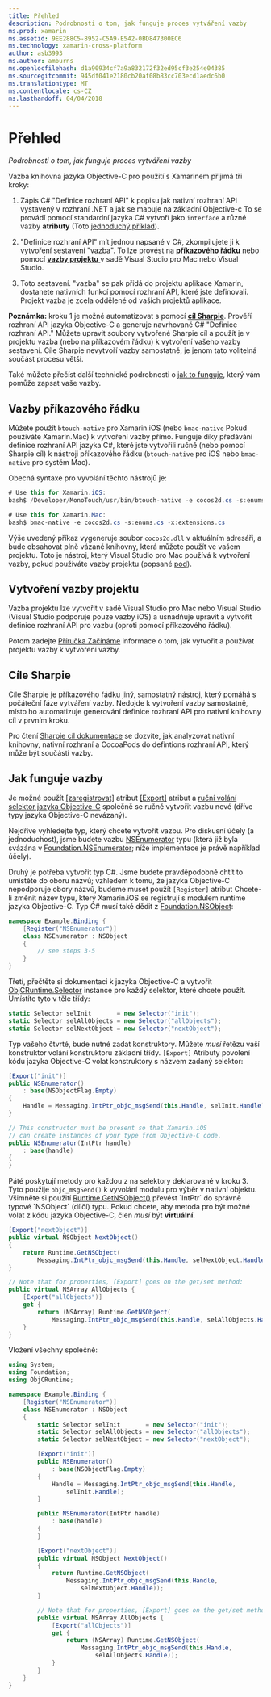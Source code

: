 ```yaml
---
title: Přehled
description: Podrobnosti o tom, jak funguje proces vytváření vazby
ms.prod: xamarin
ms.assetid: 9EE288C5-8952-C5A9-E542-0BD847300EC6
ms.technology: xamarin-cross-platform
author: asb3993
ms.author: amburns
ms.openlocfilehash: d1a90934cf7a9a832172f32ed95cf3e254e04385
ms.sourcegitcommit: 945df041e2180cb20af08b83cc703ecd1aedc6b0
ms.translationtype: MT
ms.contentlocale: cs-CZ
ms.lasthandoff: 04/04/2018
---
```

# <a name="overview"></a>Přehled

_Podrobnosti o tom, jak funguje proces vytváření vazby_

Vazba knihovna jazyka Objective-C pro použití s Xamarinem přijímá tři kroky:

1. Zápis C# "Definice rozhraní API" k popisu jak nativní rozhraní API vystavený v rozhraní .NET a jak se mapuje na základní Objective-c To se provádí pomocí standardní jazyka C# vytvoří jako `interface` a různé vazby **atributy** (Toto [jednoduchý příklad](~/cross-platform/macios/binding/objective-c-libraries.md#Binding_an_API)).

2. "Definice rozhraní API" mít jednou napsané v C#, zkompilujete ji k vytvoření sestavení "vazba". To lze provést na [ **příkazového řádku** ](#commandline) nebo pomocí [ **vazby projektu** ](#bindingproject) v sadě Visual Studio pro Mac nebo Visual Studio.

3. Toto sestavení. "vazba" se pak přidá do projektu aplikace Xamarin, dostanete nativních funkcí pomocí rozhraní API, které jste definovali.
  Projekt vazba je zcela oddělené od vašich projektů aplikace.

**Poznámka:** kroku 1 je možné automatizovat s pomocí [ **cíl Sharpie**](#objectivesharpie). Prověří rozhraní API jazyka Objective-C a generuje navrhované C# "Definice rozhraní API." Můžete upravit soubory vytvořené Sharpie cíl a použít je v projektu vazba (nebo na příkazovém řádku) k vytvoření vašeho vazby sestavení. Cíle Sharpie nevytvoří vazby samostatně, je jenom tato volitelná součást procesu větší.

Také můžete přečíst další technické podrobnosti o [jak to funguje](#howitworks), který vám pomůže zapsat vaše vazby.

<a name="Command_Line_Bindings" /><a name="commandline" />

## <a name="command-line-bindings"></a>Vazby příkazového řádku

Můžete použít `btouch-native` pro Xamarin.iOS (nebo `bmac-native` Pokud používáte Xamarin.Mac) k vytvoření vazby přímo. Funguje díky předávání definice rozhraní API jazyka C#, které jste vytvořili ručně (nebo pomocí Sharpie cíl) k nástroji příkazového řádku (`btouch-native` pro iOS nebo `bmac-native` pro systém Mac).


Obecná syntaxe pro vyvolání těchto nástrojů je:

```csharp
# Use this for Xamarin.iOS:
bash$ /Developer/MonoTouch/usr/bin/btouch-native -e cocos2d.cs -s:enums.cs -x:extensions.cs
```

```csharp
# Use this for Xamarin.Mac:
bash$ bmac-native -e cocos2d.cs -s:enums.cs -x:extensions.cs
```

Výše uvedený příkaz vygeneruje soubor `cocos2d.dll` v aktuálním adresáři, a bude obsahovat plně vázané knihovny, která můžete použít ve vašem projektu. Toto je nástroj, který Visual Studio pro Mac používá k vytvoření vazby, pokud používáte vazby projektu (popsané [pod](#bindingproject)).


<a name="bindingproject" />

## <a name="binding-project"></a>Vytvoření vazby projektu

Vazba projektu lze vytvořit v sadě Visual Studio pro Mac nebo Visual Studio (Visual Studio podporuje pouze vazby iOS) a usnadňuje upravit a vytvořit definice rozhraní API pro vazbu (oproti pomocí příkazového řádku).

Potom zadejte [Příručka Začínáme](~/cross-platform/macios/binding/objective-c-libraries.md#Getting_Started) informace o tom, jak vytvořit a používat projektu vazby k vytvoření vazby.

<a name="objectivesharpie" />

## <a name="objective-sharpie"></a>Cíle Sharpie

Cíle Sharpie je příkazového řádku jiný, samostatný nástroj, který pomáhá s počáteční fáze vytváření vazby. Nedojde k vytvoření vazby samostatně, místo ho automatizuje generování definice rozhraní API pro nativní knihovny cíl v prvním kroku.

Pro čtení [Sharpie cíl dokumentace](~/cross-platform/macios/binding/objective-sharpie/index.md) se dozvíte, jak analyzovat nativní knihovny, nativní rozhraní a CocoaPods do defintions rozhraní API, který může být součástí vazby.

<a name="howitworks" />

## <a name="how-binding-works"></a>Jak funguje vazby

Je možné použít [[zaregistrovat]](https://developer.xamarin.com/api/type/Foundation.RegisterAttribute/) atribut [[Export]](https://developer.xamarin.com/api/type/Foundation.ExportAttribute/) atribut a [ruční volání selektor jazyka Objective-C](~/ios/internals/objective-c-selectors.md) společně se ručně vytvořit vazbu nové (dříve typy jazyka Objective-C nevázaný).

Nejdříve vyhledejte typ, který chcete vytvořit vazbu. Pro diskusní účely (a jednoduchost), jsme budete vazbu [NSEnumerator](http://developer.apple.com/iphone/library/documentation/Cocoa/Reference/Foundation/Classes/NSEnumerator_Class/Reference/Reference.html) typu (která již byla svázána v [Foundation.NSEnumerator](https://developer.xamarin.com/api/type/Foundation.NSEnumerator/); níže implementace je právě například účely).

Druhý je potřeba vytvořit typ C#. Jsme budete pravděpodobně chtít to umístěte do oboru názvů; vzhledem k tomu, že jazyka Objective-C nepodporuje obory názvů, budeme muset použít `[Register]` atribut Chcete-li změnit název typu, který Xamarin.iOS se registrují s modulem runtime jazyka Objective-C. Typ C# musí také dědit z [Foundation.NSObject](https://developer.xamarin.com/api/type/Foundation.NSObject/):

```csharp
namespace Example.Binding {
    [Register("NSEnumerator")]
    class NSEnumerator : NSObject
    {
        // see steps 3-5
    }
}
```

Třetí, přečtěte si dokumentaci k jazyka Objective-C a vytvořit [ObjCRuntime.Selector](https://developer.xamarin.com/api/type/ObjCRuntime.Selector/) instance pro každý selektor, které chcete použít. Umístíte tyto v těle třídy:

```csharp
static Selector selInit       = new Selector("init");
static Selector selAllObjects = new Selector("allObjects");
static Selector selNextObject = new Selector("nextObject");
```

Typ vašeho čtvrté, bude nutné zadat konstruktory. Můžete *musí* řetězu vaší konstruktor volání konstruktoru základní třídy. `[Export]` Atributy povolení kódu jazyka Objective-C volat konstruktory s názvem zadaný selektor:

```csharp
[Export("init")]
public NSEnumerator()
    : base(NSObjectFlag.Empty)
{
    Handle = Messaging.IntPtr_objc_msgSend(this.Handle, selInit.Handle);
}
```

```csharp
// This constructor must be present so that Xamarin.iOS
// can create instances of your type from Objective-C code.
public NSEnumerator(IntPtr handle)
    : base(handle)
{
}
```

Páté poskytují metody pro každou z na selektory deklarované v kroku 3. Tyto použije `objc_msgSend()` k vyvolání modulu pro výběr v nativní objektu. Všimněte si použití [Runtime.GetNSObject()](https://developer.xamarin.com/api/member/ObjCRuntime.Runtime.GetNSObject/(System.IntPtr)) převést `IntPtr` do správně typové `NSObject` (dílčí) typu. Pokud chcete, aby metoda pro být možné volat z kódu jazyka Objective-C, člen *musí* být **virtuální**.

```csharp
[Export("nextObject")]
public virtual NSObject NextObject()
{
    return Runtime.GetNSObject(
        Messaging.IntPtr_objc_msgSend(this.Handle, selNextObject.Handle));
}
```

```csharp
// Note that for properties, [Export] goes on the get/set method:
public virtual NSArray AllObjects {
    [Export("allObjects")]
    get {
        return (NSArray) Runtime.GetNSObject(
            Messaging.IntPtr_objc_msgSend(this.Handle, selAllObjects.Handle));
    }
}
```

Vložení všechny společně:

```csharp
using System;
using Foundation;
using ObjCRuntime;

namespace Example.Binding {
    [Register("NSEnumerator")]
    class NSEnumerator : NSObject
    {
        static Selector selInit       = new Selector("init");
        static Selector selAllObjects = new Selector("allObjects");
        static Selector selNextObject = new Selector("nextObject");

        [Export("init")]
        public NSEnumerator()
            : base(NSObjectFlag.Empty)
        {
            Handle = Messaging.IntPtr_objc_msgSend(this.Handle,
                selInit.Handle);
        }

        public NSEnumerator(IntPtr handle)
            : base(handle)
        {
        }

        [Export("nextObject")]
        public virtual NSObject NextObject()
        {
            return Runtime.GetNSObject(
                Messaging.IntPtr_objc_msgSend(this.Handle,
                    selNextObject.Handle));
        }

        // Note that for properties, [Export] goes on the get/set method:
        public virtual NSArray AllObjects {
            [Export("allObjects")]
            get {
                return (NSArray) Runtime.GetNSObject(
                    Messaging.IntPtr_objc_msgSend(this.Handle,
                        selAllObjects.Handle));
            }
        }
    }
}
```

